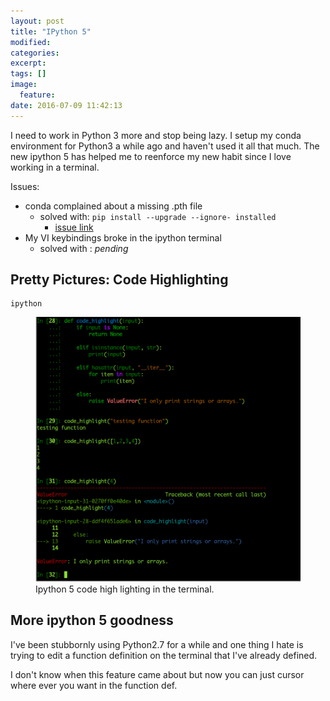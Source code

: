 ```yaml
---
layout: post
title: "IPython 5"
modified:
categories:
excerpt:
tags: []
image:
  feature:
date: 2016-07-09 11:42:13
---
```


I need to work in Python 3 more and stop being lazy. I setup my conda environment for Python3 a while ago and haven't used it all that much. The new ipython 5 has helped me to reenforce my new habit since I love working in a terminal.

Issues:

* conda complained about a missing .pth file
    * solved with: `pip install --upgrade --ignore- installed`
        * [issue link](https://github.com/pypa/pip/issues/2751)
* My VI keybindings broke in the ipython terminal
    * solved with : _pending_


## Pretty Pictures: Code Highlighting
```source activate py3
ipython
```

<figure>
    <img  src="/images/ipython_code_highlight.png" alt="image of ipython 5 code highlighting">
    <figcaption>Ipython 5 code high lighting in the terminal.</figcaption>
</figure>


## More ipython 5 goodness
I've been stubbornly using Python2.7 for a while and one thing I hate is trying to edit a function definition on the terminal that I've already defined.

I don't know when this feature came about but now you can just cursor where ever you want in the function def.


